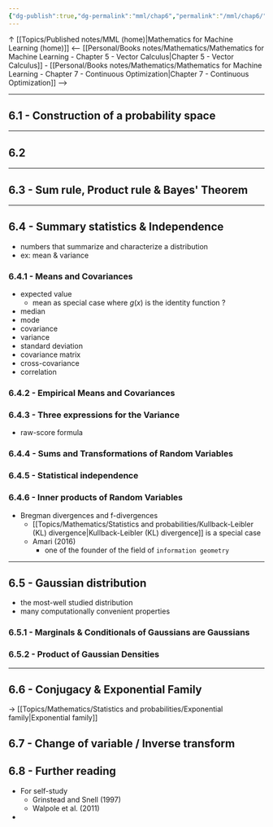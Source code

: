 ```yaml
---
{"dg-publish":true,"dg-permalink":"mml/chap6","permalink":"/mml/chap6/"}
---
```


↑ [[Topics/Published notes/MML (home)|Mathematics for Machine Learning (home)]]
<-- [[Personal/Books notes/Mathematics/Mathematics for Machine Learning - Chapter 5 - Vector Calculus|Chapter 5 - Vector Calculus]] - [[Personal/Books notes/Mathematics/Mathematics for Machine Learning - Chapter 7 - Continuous Optimization|Chapter 7 - Continuous Optimization]] --> 

---

## 6.1 - Construction of a probability space

---
## 6.2

---
## 6.3 - Sum rule, Product rule & Bayes' Theorem

---
## 6.4 - Summary statistics & Independence
- numbers that summarize and characterize a distribution
- ex: mean & variance

### 6.4.1 - Means and Covariances
- expected value
	- mean as special case where $g(x)$ is the identity function ?
- median
- mode
- covariance
- variance
- standard deviation
- covariance matrix
- cross-covariance
- correlation

### 6.4.2 - Empirical Means and Covariances

### 6.4.3 - Three expressions for the Variance
- raw-score formula

### 6.4.4 - Sums and Transformations of Random Variables

### 6.4.5 - Statistical independence

### 6.4.6 - Inner products of Random Variables
- Bregman divergences and f-divergences
	- [[Topics/Mathematics/Statistics and probabilities/Kullback-Leibler (KL) divergence|Kullback-Leibler (KL) divergence]] is a special case
	- Amari (2016)
		- one of the founder of the field of `information geometry`

---
## 6.5 - Gaussian distribution
- the most-well studied distribution
- many computationally convenient properties

### 6.5.1 - Marginals & Conditionals of Gaussians are Gaussians

### 6.5.2 - Product of Gaussian Densities

---
## 6.6 - Conjugacy & Exponential Family
-> [[Topics/Mathematics/Statistics and probabilities/Exponential family|Exponential family]]

## 6.7 - Change of variable / Inverse transform

## 6.8 - Further reading
- For self-study
	- Grinstead and Snell (1997)
	- Walpole et al. (2011)
- 